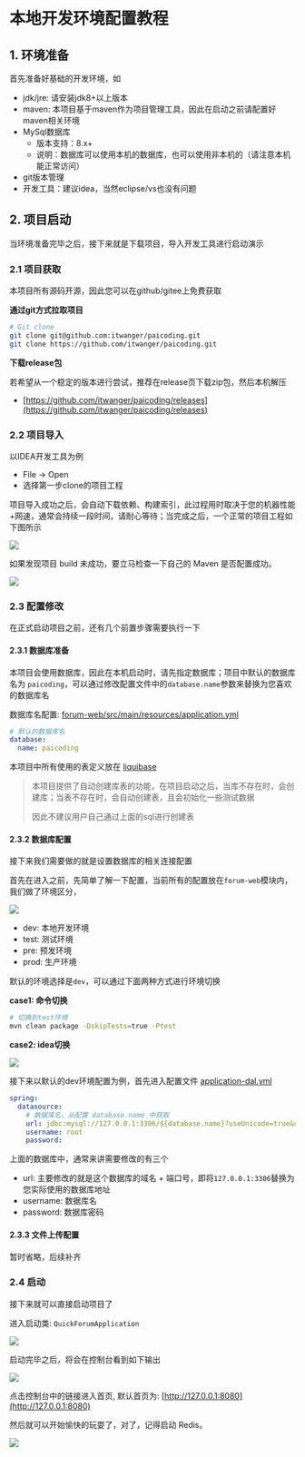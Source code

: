 # 本地开发环境配置教程

## 1. 环境准备

首先准备好基础的开发环境，如

- jdk/jre: 请安装jdk8+以上版本
- maven: 本项目基于maven作为项目管理工具，因此在启动之前请配置好maven相关环境
- MySql数据库
    - 版本支持：8.x+
    - 说明：数据库可以使用本机的数据库，也可以使用非本机的（请注意本机能正常访问）
- git版本管理
- 开发工具：建议idea，当然eclipse/vs也没有问题

## 2. 项目启动

当环境准备完毕之后，接下来就是下载项目，导入开发工具进行启动演示

### 2.1 项目获取

本项目所有源码开源，因此您可以在github/gitee上免费获取

**通过git方式拉取项目**

```bash
# Git clone
git clone git@github.com:itwanger/paicoding.git
git clone https://github.com/itwanger/paicoding.git
```

**下载release包**

若希望从一个稳定的版本进行尝试，推荐在release页下载zip包，然后本机解压

- [https://github.com/itwanger/paicoding/releases](https://github.com/itwanger/paicoding/releases)

### 2.2 项目导入

以IDEA开发工具为例

- File -> Open
- 选择第一步clone的项目工程

项目导入成功之后，会自动下载依赖、构建索引，此过程用时取决于您的机器性能+网速，通常会持续一段时间，请耐心等待；当完成之后，一个正常的项目工程如下图所示

![](https://cdn.tobebetterjavaer.com/images/20240108/afeef4e1230c423d807e175dc8fbbb2a.png)

如果发现项目 build 未成功，要立马检查一下自己的 Maven 是否配置成功。

![](https://cdn.tobebetterjavaer.com/images/20240108/b9af8630c3bb4103bccf4f9c891994cc.png)


### 2.3 配置修改

在正式启动项目之前，还有几个前置步骤需要执行一下

#### 2.3.1 数据库准备

本项目会使用数据库，因此在本机启动时，请先指定数据库；项目中默认的数据库名为 `paicoding`，可以通过修改配置文件中的`database.name`参数来替换为您喜欢的数据库名

数据库名配置: [forum-web/src/main/resources/application.yml](../forum-web/src/main/resources/application.yml)

```yaml
# 默认的数据库名
database:
  name: paicoding
```

本项目中所有使用的表定义放在 [liquibase](../forum-web/src/main/resources/liquibase)

> 本项目提供了自动创建库表的功能，在项目启动之后，当库不存在时，会创建库；当表不存在时，会自动创建表，且会初始化一些测试数据
>
> 因此不建议用户自己通过上面的sql进行创建表

#### 2.3.2 数据库配置

接下来我们需要做的就是设置数据库的相关连接配置

首先在进入之前，先简单了解一下配置，当前所有的配置放在`forum-web`模块内，我们做了环境区分，

![](https://cdn.tobebetterjavaer.com/images/20240108/02c0500aba284f1aaeeb9663d844e020.png)


- dev: 本地开发环境
- test: 测试环境
- pre: 预发环境
- prod: 生产环境

默认的环境选择是`dev`，可以通过下面两种方式进行环境切换

**case1: 命令切换**

```bash
# 切换到test环境
mvn clean package -DskipTests=true -Ptest
```

**case2: idea切换**

![](https://cdn.tobebetterjavaer.com/images/20240108/ddd4af8aaf34448fa20ddb11789a94f7.png)


接下来以默认的dev环境配置为例，首先进入配置文件 [application-dal.yml](../forum-web/src/main/resources-env/dev/application-dal.yml)

```yaml
spring:
  datasource:
    # 数据库名，从配置 database.name 中获取
    url: jdbc:mysql://127.0.0.1:3306/${database.name}?useUnicode=true&characterEncoding=UTF-8&useSSL=false&serverTimezone=Asia/Shanghai
    username: root
    password:
```

上面的数据库中，通常来讲需要修改的有三个

- url: 主要修改的就是这个数据库的域名 + 端口号，即将`127.0.0.1:3306`替换为您实际使用的数据库地址
- username: 数据库名
- password: 数据库密码

#### 2.3.3 文件上传配置

暂时省略，后续补齐

### 2.4 启动

接下来就可以直接启动项目了

进入启动类: `QuickForumApplication`

![](https://cdn.tobebetterjavaer.com/images/20240108/6238d17c93d640deb0e1123d02fa270d.png)


启动完毕之后，将会在控制台看到如下输出

![](https://cdn.tobebetterjavaer.com/images/20240108/3fddd6712f0846879b445d378813a15f.png)


点击控制台中的链接进入首页, 默认首页为: [http://127.0.0.1:8080](http://127.0.0.1:8080)

然后就可以开始愉快的玩耍了，对了，记得启动 Redis。

![](https://cdn.tobebetterjavaer.com/images/20240108/9b1242b0ef6a4aec83b1951e5dd5b3b6.png)
